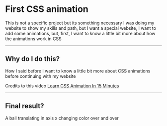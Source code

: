 # First CSS animation

This is not a specific project but its something necessary I was doing my website to show my skills and path, but I want a special website, I want to add some animations, but, first, I want to know a little bit more about how the animations work in CSS 
___

## Why do I do this?

How I said before I want to know a little bit more about CSS animations before continuing with my website


Credits to this video [Learn CSS Animation In 15 Minutes](https://www.youtube.com/watch?v=YszONjKpgg4)

---

## Final result?

A ball translating in axis x changing color over and over

